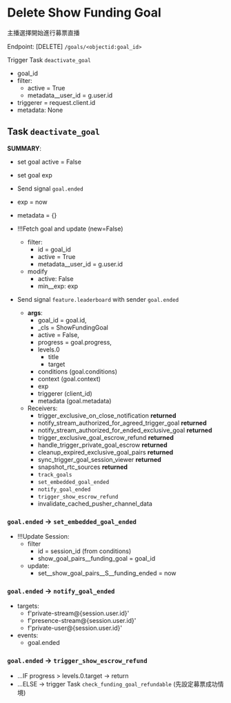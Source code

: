 # Delete Show Funding Goal

主播選擇開始進行募票直播

Endpoint: [DELETE] `/goals/<objectid:goal_id>`

Trigger Task `deactivate_goal`
- goal_id
- filter:
  - active = True
  - metadata__user_id = g.user.id
- triggerer = request.client.id
- metadata: None

## Task `deactivate_goal`

**SUMMARY**:
- set goal active = False
- set goal exp
- Send signal `goal.ended`

- exp      = now
- metadata = {}
- !!!Fetch goal and update (new=False)
  - filter:
    - id = goal_id
    - active = True
    - metadata__user_id = g.user.id
  - modify
    - active: False
    - min__exp: exp
- Send signal `feature.leaderboard` with sender `goal.ended`
  - **args**:
    - goal_id  = goal.id,
    - _cls     = ShowFundingGoal
    - active   = False,
    - progress = goal.progress,
    - levels.0
      - title
      - target
    - conditions (goal.conditions)
    - context (goal.context)
    - exp
    - triggerer (client_id)
    - metadata (goal.metadata)
  - Receivers:
    - trigger_exclusive_on_close_notification **returned**
    - notify_stream_authorized_for_agreed_trigger_goal **returned**
    - notify_stream_authorized_for_ended_exclusive_goal **returned**
    - trigger_exclusive_goal_escrow_refund **returned**
    - handle_trigger_private_goal_escrow **returned**
    - cleanup_expired_exclusive_goal_pairs **returned**
    - sync_trigger_goal_session_viewer **returned**
    - snapshot_rtc_sources **returned**
    - `track_goals`
    - `set_embedded_goal_ended`
    - `notify_goal_ended`
    - `trigger_show_escrow_refund`
    - invalidate_cached_pusher_channel_data

### `goal.ended` -> `set_embedded_goal_ended`

- !!!Update Session:
  - filter
    - id = session_id (from conditions)
    - show_goal_pairs__funding_goal = goal_id
  - update:
    - set__show_goal_pairs__S__funding_ended = now

### `goal.ended` -> `notify_goal_ended`

- targets:
  - f'private-stream@{session.user.id}'
  - f'presence-stream@{session.user.id}'
  - f'private-user@{session.user.id}'
- events:
  - goal.ended

### `goal.ended` -> `trigger_show_escrow_refund`

- ...IF progress > levels.0.target -> return
- ...ELSE -> trigger Task `check_funding_goal_refundable`
  (先設定募票成功情境)
